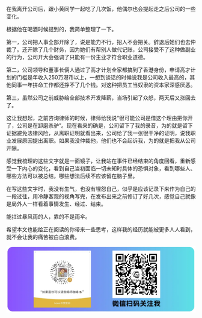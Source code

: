 
在我离开公司后，跟小黄同学一起吃了几次饭，他偶尔也会提起走之后公司的一些变化。

根据他在喝酒时候提到的，我简单整理了一下。

第一，公司把人事全部开除了，说是能力不行，招人不会把关。辞退后她们也去仲裁了。还开除了几个财务，因为她们有帮别人做代记账，公司接受不了这种做副业的行为，公司开大会强调了只能有一份主业才符合职业道德。

第二，公司领导和董事长俩人通过了高才计划全家都搞到了香港身份，申请高才计划的门槛是年收入250万港币以上，一想到谈话的时候说我是公司收入最高的，其他同事一年拼命工作都还挣不了几个钱。对这种把员工当奴隶的资本家深感厌恶。

第三，虽然公司之前威胁给全部技术开发降薪，当场引起了众怒，两天后又涨回去了。

这让我想起，之前咨询律师的时候，律师给我说“很可能公司是借这个理由把你开了，公司是在卸磨杀驴”。现在看来的确是，公司留下了我的录音，为的就是留下证据避免法律风险，从离职证明就看出来，公司给了我一张很干净的证明，说我职业发展原因提出离职。如果我没仲裁他，他们也不会起诉我，为的就是把我从公司开除。

感觉我梳理的这些文字就是一面镜子，让我站在事件已经结束的角度回看，重新感受一下内心的变化，看到自己当初面临一切未知时具体的恐惧对象，看到哪些人、哪些方法可以被总结，哪些想法后续不应该留在脑子里。

在写这些文字时，我没有生气，也没有埋怨自己，似乎是应该记录下来作为自己的一段过往，用冷静客观的视角写完，在发布出来之前修订了好几次，感觉自己就像是局外人一样看着事情发生、经过、结束。

能扛过暴风雨的人，靠的不是雨伞。

希望本文也能给正在阅读的你带来一些思考，这样我的经历就能被更多人人看到，就不会让我的痛苦被白白浪费。

![pay qr](https://github.com/ivone-liu/picx-images-hosting/raw/master/20240924/footer.13lqqy2q1z.webp)